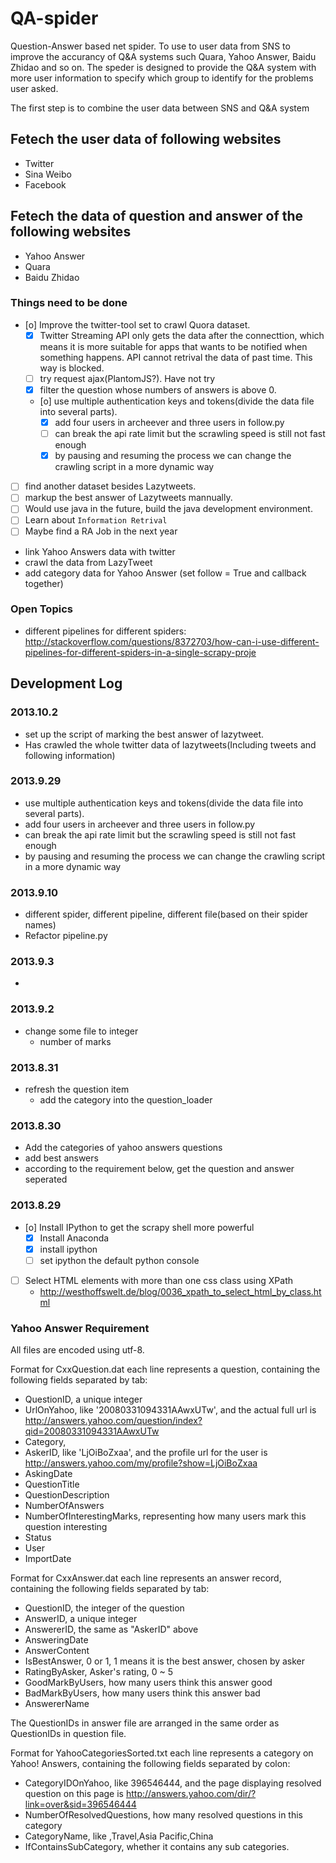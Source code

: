 QA-spider
=========

Question-Answer based net spider. To use to user data from SNS to improve the accurancy of Q&A systems such Quara, Yahoo Answer, Baidu Zhidao and so on. The speder is designed to provide the Q&A system with more user information to specify which group to identify for the problems user asked. 

The first step is to combine the user data between SNS and Q&A system

##  Fetech the user data of following websites 

* Twitter
* Sina Weibo
* Facebook

## Fetech the data of question and answer of the following websites 

* Yahoo Answer
* Quara
* Baidu Zhidao



### Things need to be done 
* [o] Improve the twitter-tool set to crawl Quora dataset.
    * [X] Twitter Streaming API only gets the data after the connecttion, which means it is more suitable for apps that wants to be notified when something happens. API cannot retrival the data of past time. This way is blocked.
    * [ ] try request ajax(PlantomJS?). Have not try
    * [X] filter the question whose numbers of answers is above 0.
    * [o] use multiple authentication keys and tokens(divide the data file into several parts).
        * [X] add four users in archeever and three users in follow.py
        * [ ] can break the api rate limit but the scrawling speed is still not fast enough
        * [X] by pausing and resuming the process we can change the crawling script in a more dynamic way
* [ ] find another dataset besides Lazytweets.
* [ ] markup the best answer of Lazytweets mannually.
* [ ] Would use java in the future, build the java development environment.
* [ ] Learn about `Information Retrival`
* [ ] Maybe find a RA Job in the next year

* link Yahoo Answers data with twitter
* crawl the data from LazyTweet
* add category data for Yahoo Answer (set follow = True and callback together)

### Open Topics 
* different pipelines for different spiders: http://stackoverflow.com/questions/8372703/how-can-i-use-different-pipelines-for-different-spiders-in-a-single-scrapy-proje

## Development Log 

### 2013.10.2
* set up the script of marking the best answer of lazytweet.
* Has crawled the whole twitter data of lazytweets(Including tweets and following information)

### 2013.9.29
* use multiple authentication keys and tokens(divide the data file into several parts).
* add four users in archeever and three users in follow.py
* can break the api rate limit but the scrawling speed is still not fast enough
* by pausing and resuming the process we can change the crawling script in a more dynamic way

### 2013.9.10 
* different spider, different pipeline, different file(based on their spider names)
* Refactor pipeline.py

### 2013.9.3 
* 

### 2013.9.2 
* change some file to integer
    * number of marks
 
### 2013.8.31 
* refresh the question item
    * add the category into the question_loader


### 2013.8.30 
* Add the categories of yahoo answers questions
* add best answers
* according to the requirement below, get the question and answer seperated
 
### 2013.8.29 
* [o] Install IPython to get the scrapy shell more powerful
    * [X] Install Anaconda
    * [X] install ipython
    * [ ] set ipython the default python console
 
* [ ] Select HTML elements with more than one css class using XPath
    * http://westhoffswelt.de/blog/0036_xpath_to_select_html_by_class.html
 
### Yahoo Answer Requirement 
All files are encoded using utf-8.

Format for CxxQuestion.dat
each line represents a question, containing the following fields separated by tab:

* QuestionID, a unique integer
* UrlOnYahoo, like '20080331094331AAwxUTw', and the actual full url is http://answers.yahoo.com/question/index?qid=20080331094331AAwxUTw
* Category, 
* AskerID, like 'LjOiBoZxaa', and the profile url for the user is http://answers.yahoo.com/my/profile?show=LjOiBoZxaa
* AskingDate
* QuestionTitle
* QuestionDescription
* NumberOfAnswers
* NumberOfInterestingMarks, representing how many users mark this question interesting 
* Status
* User
* ImportDate


Format for CxxAnswer.dat
each line represents an answer record, containing the following fields separated by tab:

- QuestionID, the integer of the question
- AnswerID, a unique integer
- AnswererID, the same as "AskerID" above
- AnsweringDate
- AnswerContent
- IsBestAnswer, 0 or 1, 1 means it is the best answer, chosen by asker
- RatingByAsker, Asker's rating, 0 ~ 5
- GoodMarkByUsers, how many users think this answer good
- BadMarkByUsers, how many users think this answer bad
- AnswererName

The QuestionIDs in answer file are arranged in the same order as QuestionIDs in question file.

Format for YahooCategoriesSorted.txt
each line represents a category on Yahoo! Answers, containing the following fields separated by colon:

- CategoryIDOnYahoo, like 396546444, and the page displaying resolved question on this page is http://answers.yahoo.com/dir/?link=over&sid=396546444
- NumberOfResolvedQuestions, how many resolved questions in this category
- CategoryName, like ,Travel,Asia Pacific,China
- IfContainsSubCategory, whether it contains any sub categories.

